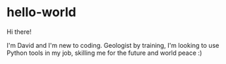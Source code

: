 # hello-world

Hi there!

I'm David and I'm new to coding. Geologist by training, I'm looking to use Python tools in my job, skilling me for the future and world peace :)
